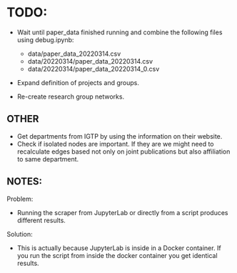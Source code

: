 # TODO:

- Wait until paper_data finished running and combine the following files using debug.ipynb:
    - data/paper_data_20220314.csv
    - data/20220314/paper_data_20220314.csv
    - data/20220314/paper_data_20220314_0.csv
    
- Expand definition of projects and groups.
- Re-create research group networks.


## OTHER

- Get departments from IGTP by using the information on their website.
- Check if isolated nodes are important. If they are we might need to recalculate edges based not only on joint publications but also affiliation to same department.


## NOTES:
Problem:
- Running the scraper from JupyterLab or directly from a script produces different results. 

Solution:
- This is actually because JupyterLab is inside in a Docker container. If you run the script from inside the docker container you get identical results.

